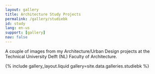 ```yaml
---
layout: gallery
title: Architecture Study Projects
permalink: /gallery/studiebk
id: study
lang: en-us
support: [gallery]
nav: false
---
```


A couple of images from my Architecture/Urban Design projects at the Technical University Delft (NL) Faculty of Architecture.

{% include gallery_layout.liquid gallery=site.data.galleries.studiebk %}
